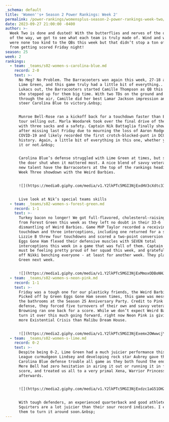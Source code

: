 ```yaml
---
_schema: default
title: 'Women''s+ Season 2 Power Rankings: Week 2'
permalink: /power-rankings/womensplus-season-2-power-rankings-week-two/
date: 2023-09-27 21:00:00 -0400
author: >-
  Week Two is done and dusted! With the butterflies and nerves of the opener out
  of the way, we got to see what each team is truly made of. Wind and weather
  were none too kind to the QBs this week but that didn’t stop a ton of points
  from getting scored Friday night!
season: 25
week: 2
rankings:
  - team: _teams/s02-women-s-carolina-blue.md
    record: 2-0
    text: >-
      No Meg? No Problem. The Barracooters won again this week, 27-18 against
      Lime Green, and this game truly had a little bit of everything.. With Meg
      Lukacs out, the Barracooters started Camille Thompson as QB this week, and
      she stepped up for them big time. With two TDs on the ground and one
      through the air, Camille did her best Lamar Jackson impression and helped
      steer Carolina Blue to victory.&nbsp;


      Munroe Bell-Rose ran a kickoff back for a touchdown faster than Beyonce’s
      tour selling out. Marla Woodarek took over the final drive of the game
      with three sacks and a safety. Captain Nik Battaglia finally showed up
      after missing last Friday due to mourning the loss of Aaron Rodgers
      COVID-19 and likely recorded the first crotch-blocked-punt in DCGFFL
      history. Again, a little bit of everything in this one, whether you wanted
      it or not.&nbsp;


      Carolina Blue’s defense struggled with Lime Green at times, but slammed
      the door shut when it mattered most. A nice blend of savvy veterans and
      new talent have the Barracooters at the top of the rankings heading into a
      Week Three showdown with the Weird Barbies.


      ![](https://media0.giphy.com/media/v1.Y2lkPTc5MGI3NjExdHV3cXdtc3I2YnRzYWE1Z3owYzY5amlzMjhtaDNwNjZibDVsZngycyZlcD12MV9pbnRlcm5hbF9naWZfYnlfaWQmY3Q9Zw/l3vRi0fRZTl1J2SfC/giphy.gif)


      Live look at Nik’s special teams skills
  - team: _teams/s02-women-s-forest-green.md
    record: 1-1
    text: >-
      Turkey bacon no longer! We got full-flavored, cholesterol-raising bacon
      from Forest Green this week as they left no doubt in their 33-6
      dismantling of Weird Barbies. Game MVP Taylor recorded a receiving
      touchdown and three interceptions, including one returned for a score. QB
      Lizzie B threw four touchdowns and scored a two-point conversion. Green
      Eggs Gone Ham flexed their defensive muscles with SEVEN total
      interceptions this week in a game that was full of them. Captain Sam Cline
      must be feeling pretty proud of her squad this week, and grateful to stave
      off Nikki benching everyone - at least for another week. They play Lime
      Green next week.


      ![](https://media1.giphy.com/media/v1.Y2lkPTc5MGI3NjExMmoxODBoNHJzcGZqZTJ6ZHdybWs3M284Y2xoNmlpMHg1NmUxZ3E4eCZlcD12MV9pbnRlcm5hbF9naWZfYnlfaWQmY3Q9Zw/kHy3oajUgi4Ga0rAEY/giphy.gif)
  - team: _teams/s02-women-s-neon-pink.md
    record: 1-1
    text: >-
      Friday was a tough one for our plasticky friends, the Weird Barbies.
      Picked off by Green Eggs Gone Ham seven times, this game was messier than
      the bathrooms at the Season 25 Anniversary Party. Credit to Pink’s
      defense, they forced five turnovers of their own and savvy veteran Rachel
      Browning ran one back for a score. While we don’t expect Weird Barbies to
      turn it over this much going forward, right now Neon Pink is giving a lot
      more Existential Crisis than Malibu Dream House.


      ![](https://media2.giphy.com/media/v1.Y2lkPTc5MGI3NjExemx2OWwwcjYwZnRzcnczZzA2N3dhcG91MjNhaTZxdjRhanBnMmQ2aiZlcD12MV9pbnRlcm5hbF9naWZfYnlfaWQmY3Q9Zw/rLNRhImy407URFIDnX/giphy.gif)
  - team: _teams/s02-women-s-lime.md
    record: 0-2
    text: >-
      Despite being 0-2, Lime Green had a much juicier performance this week.
      League curmudgeon Lindsey and developing rock star Aubrey gave the
      Carolina Blue defense trouble all game as they both found the endzone. QB
      Mere Bell had zero hesitation in airing it out or running it in for a
      score, and treated us all to a very primal Xena, Warrior Princess scream
      afterwards.


      ![](https://media2.giphy.com/media/v1.Y2lkPTc5MGI3NjExdzc1aG51OHZpZXh4ZDJlazVyc2p6ZzR3eHhzMG9lYTIyN3g0dGk4ZiZlcD12MV9pbnRlcm5hbF9naWZfYnlfaWQmY3Q9Zw/o6Oks8glW6AzC/giphy.gif)


      With tough defenders, an experienced quarterback and good athletes, these
      Squirters are a lot juicier than their sour record indicates. I expect
      them to turn it around soon.&nbsp;
---
```

